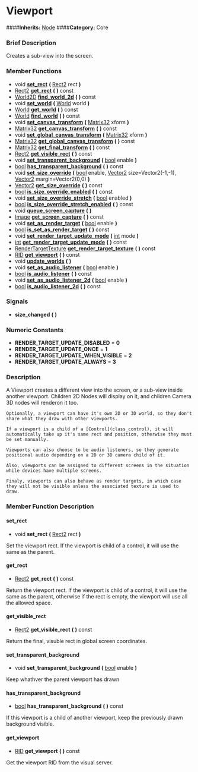 #  Viewport  
####**Inherits:** [Node](class_node)
####**Category:** Core

###  Brief Description  
Creates a sub-view into the screen.

###  Member Functions 
  * void  **[set&#95;rect](#set_rect)**  **(** [Rect2](class_rect2) rect  **)**
  * [Rect2](class_rect2)  **[get&#95;rect](#get_rect)**  **(** **)** const
  * [World2D](class_world2d)  **[find&#95;world&#95;2d](#find_world_2d)**  **(** **)** const
  * void  **[set&#95;world](#set_world)**  **(** [World](class_world) world  **)**
  * [World](class_world)  **[get&#95;world](#get_world)**  **(** **)** const
  * [World](class_world)  **[find&#95;world](#find_world)**  **(** **)** const
  * void  **[set&#95;canvas&#95;transform](#set_canvas_transform)**  **(** [Matrix32](class_matrix32) xform  **)**
  * [Matrix32](class_matrix32)  **[get&#95;canvas&#95;transform](#get_canvas_transform)**  **(** **)** const
  * void  **[set&#95;global&#95;canvas&#95;transform](#set_global_canvas_transform)**  **(** [Matrix32](class_matrix32) xform  **)**
  * [Matrix32](class_matrix32)  **[get&#95;global&#95;canvas&#95;transform](#get_global_canvas_transform)**  **(** **)** const
  * [Matrix32](class_matrix32)  **[get&#95;final&#95;transform](#get_final_transform)**  **(** **)** const
  * [Rect2](class_rect2)  **[get&#95;visible&#95;rect](#get_visible_rect)**  **(** **)** const
  * void  **[set&#95;transparent&#95;background](#set_transparent_background)**  **(** [bool](class_bool) enable  **)**
  * [bool](class_bool)  **[has&#95;transparent&#95;background](#has_transparent_background)**  **(** **)** const
  * void  **[set&#95;size&#95;override](#set_size_override)**  **(** [bool](class_bool) enable, [Vector2](class_vector2) size=Vector2(-1,-1), [Vector2](class_vector2) margin=Vector2(0,0)  **)**
  * [Vector2](class_vector2)  **[get&#95;size&#95;override](#get_size_override)**  **(** **)** const
  * [bool](class_bool)  **[is&#95;size&#95;override&#95;enabled](#is_size_override_enabled)**  **(** **)** const
  * void  **[set&#95;size&#95;override&#95;stretch](#set_size_override_stretch)**  **(** [bool](class_bool) enabled  **)**
  * [bool](class_bool)  **[is&#95;size&#95;override&#95;stretch&#95;enabled](#is_size_override_stretch_enabled)**  **(** **)** const
  * void  **[queue&#95;screen&#95;capture](#queue_screen_capture)**  **(** **)**
  * [Image](class_image)  **[get&#95;screen&#95;capture](#get_screen_capture)**  **(** **)** const
  * void  **[set&#95;as&#95;render&#95;target](#set_as_render_target)**  **(** [bool](class_bool) enable  **)**
  * [bool](class_bool)  **[is&#95;set&#95;as&#95;render&#95;target](#is_set_as_render_target)**  **(** **)** const
  * void  **[set&#95;render&#95;target&#95;update&#95;mode](#set_render_target_update_mode)**  **(** [int](class_int) mode  **)**
  * [int](class_int)  **[get&#95;render&#95;target&#95;update&#95;mode](#get_render_target_update_mode)**  **(** **)** const
  * [RenderTargetTexture](class_rendertargettexture)  **[get&#95;render&#95;target&#95;texture](#get_render_target_texture)**  **(** **)** const
  * [RID](class_rid)  **[get&#95;viewport](#get_viewport)**  **(** **)** const
  * void  **[update&#95;worlds](#update_worlds)**  **(** **)**
  * void  **[set&#95;as&#95;audio&#95;listener](#set_as_audio_listener)**  **(** [bool](class_bool) enable  **)**
  * [bool](class_bool)  **[is&#95;audio&#95;listener](#is_audio_listener)**  **(** **)** const
  * void  **[set&#95;as&#95;audio&#95;listener&#95;2d](#set_as_audio_listener_2d)**  **(** [bool](class_bool) enable  **)**
  * [bool](class_bool)  **[is&#95;audio&#95;listener&#95;2d](#is_audio_listener_2d)**  **(** **)** const

###  Signals  
  *  **size&#95;changed**  **(** **)**

###  Numeric Constants  
  * **RENDER_TARGET_UPDATE_DISABLED** = **0**
  * **RENDER_TARGET_UPDATE_ONCE** = **1**
  * **RENDER_TARGET_UPDATE_WHEN_VISIBLE** = **2**
  * **RENDER_TARGET_UPDATE_ALWAYS** = **3**

###  Description  
A Viewport creates a different view into the screen, or a sub-view inside another viewport. Children 2D Nodes will display on it, and children Camera 3D nodes will renderon it too.

	Optionally, a viewport can have it's own 2D or 3D world, so they don't share what they draw with other viewports.

	If a viewport is a child of a [Control](class_control), it will automatically take up it's same rect and position, otherwise they must be set manually.

	Viewports can also choose to be audio listeners, so they generate positional audio depending on a 2D or 3D camera child of it.

	Also, viewports can be assigned to different screens in the situation while devices have multiple screens.

	Finaly, viewports can also behave as render targets, in which case they will not be visible unless the associated texture is used to draw.

###  Member Function Description  

#### <a name="set_rect">set_rect</a>
  * void  **set&#95;rect**  **(** [Rect2](class_rect2) rect  **)**

Set the viewport rect. If the viewport is child of a control, it will use the same as the parent.

#### <a name="get_rect">get_rect</a>
  * [Rect2](class_rect2)  **get&#95;rect**  **(** **)** const

Return the viewport rect. If the viewport is child of a control, it will use the same as the parent, otherwise if the rect is empty, the viewport will use all the allowed space.

#### <a name="get_visible_rect">get_visible_rect</a>
  * [Rect2](class_rect2)  **get&#95;visible&#95;rect**  **(** **)** const

Return the final, visuble rect in global screen coordinates.

#### <a name="set_transparent_background">set_transparent_background</a>
  * void  **set&#95;transparent&#95;background**  **(** [bool](class_bool) enable  **)**

Keep whathver the parent viewport has drawn

#### <a name="has_transparent_background">has_transparent_background</a>
  * [bool](class_bool)  **has&#95;transparent&#95;background**  **(** **)** const

If this viewport is a child of another viewport, keep the previously drawn background visible.

#### <a name="get_viewport">get_viewport</a>
  * [RID](class_rid)  **get&#95;viewport**  **(** **)** const

Get the viewport RID from the visual server.
